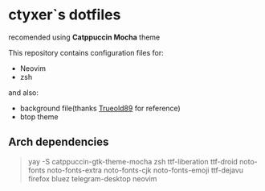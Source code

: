 # ctyxer`s dotfiles

recomended using **Catppuccin Mocha** theme

This repository contains configuration files for:
 - Neovim
 - zsh

and also: 
 - background file(thanks [Trueold89](https://github.com/Trueold89/BSPWM-Milk-Dots) for reference)
 - btop theme

## Arch dependencies

> yay -S catppuccin-gtk-theme-mocha zsh ttf-liberation ttf-droid noto-fonts noto-fonts-extra noto-fonts-cjk noto-fonts-emoji ttf-dejavu firefox bluez telegram-desktop neovim
